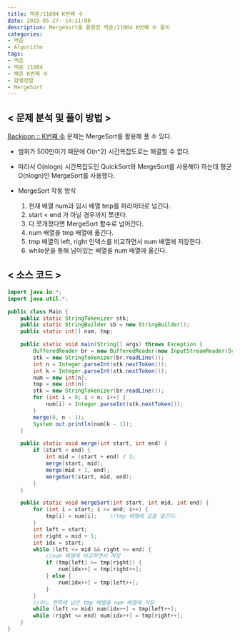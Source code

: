 ```yaml
---
title: 백준/11004 K번째 수
date: 2019-05-27- 14:11:00
description: MergeSort를 활용한 백준/11004 K번째 수 풀이
categories:
- 백준
- Algorithm
tags:
- 백준
- 백준 11004
- 백준 K번째 수
- 합병정렬
- MergeSort
---
```

## < 문제 분석 및 풀이 방법 >

[Backjoon :: K번째 수](https://www.acmicpc.net/problem/11004) 문제는 MergeSort를 활용해 풀 수 있다.

- 범위가 500만이기 때문에 O(n^2) 시간복잡도로는 해결할 수 없다.
- 따라서 O(nlogn) 시간복잡도인 QuickSort와 MergeSort를 사용해야 하는데 평균 O(nlogn)인 MergeSort를 사용했다.

- MergeSort 작동 방식
    1. 현재 배열 num과 임시 배열 tmp를 파라미터로 넘긴다. 
    2. start < end 가 아닐 경우까지 쪼갠다.
    3. 다 쪼개졌다면 MergeSort 함수로 넘어간다.
    4. num 배열을 tmp 배열에 옮긴다.
    5. tmp 배열의 left, right 인덱스를 비교하면서 num 배열에 저장한다.
    6. while문을 통해 남아있는 배열을 num 배열에 옮긴다.

## < 소스 코드 >

~~~java
import java.io.*;
import java.util.*;

public class Main {
    public static StringTokenizer stk;
    public static StringBuilder sb = new StringBuilder();
    public static int[] num, tmp;

    public static void main(String[] args) throws Exception {
        BufferedReader br = new BufferedReader(new InputStreamReader(System.in));
        stk = new StringTokenizer(br.readLine());
        int n = Integer.parseInt(stk.nextToken());
        int k = Integer.parseInt(stk.nextToken());
        num = new int[n];
        tmp = new int[n];
        stk = new StringTokenizer(br.readLine());
        for (int i = 0; i < n; i++) {
            num[i] = Integer.parseInt(stk.nextToken());
        }
        merge(0, n - 1);
        System.out.println(num[k - 1]);
    }

    public static void merge(int start, int end) {
        if (start < end) {
            int mid = (start + end) / 2;
            merge(start, mid);
            merge(mid + 1, end);
            mergeSort(start, mid, end);
        }
    }

    public static void mergeSort(int start, int mid, int end) {
        for (int i = start; i <= end; i++) {
            tmp[i] = num[i];    //tmp 배열에 값을 옮긴다.
        }
        int left = start;
        int right = mid + 1;
        int idx = start;
        while (left <= mid && right <= end) {
            //num 배열에 비교하면서 저장
            if (tmp[left] >= tmp[right]) {
                num[idx++] = tmp[right++];
            } else {
                num[idx++] = tmp[left++];
            }
        }
        //어느 한쪽에 남은 tmp 배열을 num 배열에 저장
        while (left <= mid) num[idx++] = tmp[left++];
        while (right <= end) num[idx++] = tmp[right++];
    }
}
~~~